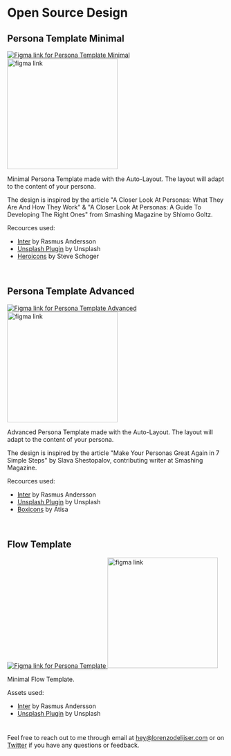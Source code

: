 # Open Source Design

## Persona Template Minimal

<a href="https://www.figma.com/community/file/822917064336307885" target="_blank">
  <img src="https://cdn.dribbble.com/users/3263284/screenshots/10785731/media/b048aab55188f72268f7196ebc814dd2.png" alt="Figma link for Persona Template Minimal" />
</a>

<a href="https://www.figma.com/community/file/822917064336307885" target="_blank">
  <img src="https://raw.githubusercontent.com/narative/gatsby-theme-novela-example/master/assets/gatsby-theme-novela-cta-figma.jpg" alt="figma link" width="255px" />
</a>

Minimal Persona Template made with the Auto-Layout. The layout will adapt to the content of your persona.

The design is inspired by the article "A Closer Look At Personas: What They Are And How They Work" & "A Closer Look At Personas: A Guide To Developing The Right Ones" from Smashing Magazine by Shlomo Goltz.

Recources used:
- <a href="https://github.com/rsms/inter" target="_blank">Inter</a> by Rasmus Andersson
- <a href="https://www.figma.com/community/plugin/738454987945972471/Unsplash" target="_blank">Unsplash Plugin</a> by Unsplash
- <a href="https://github.com/refactoringui/heroicons" target="_blank">Heroicons</a> by Steve Schoger

<br />

## Persona Template Advanced

<a href="https://www.figma.com/community/file/838432318134018290" target="_blank">
  <img src="https://cdn.dribbble.com/users/3263284/screenshots/11276071/media/dbe53dc7ee47e7d396701debcdced71f.png" alt="Figma link for Persona Template Advanced" />
</a>

<a href="https://www.figma.com/community/file/838432318134018290" target="_blank">
  <img src="https://raw.githubusercontent.com/narative/gatsby-theme-novela-example/master/assets/gatsby-theme-novela-cta-figma.jpg" alt="figma link" width="255px" />
</a>

Advanced Persona Template made with the Auto-Layout. The layout will adapt to the content of your persona.

The design is inspired by the article "Make Your Personas Great Again in 7 Simple Steps" by Slava Shestopalov, contributing writer at Smashing Magazine.

Recources used:
- <a href="https://github.com/rsms/inter" target="_blank">Inter</a> by Rasmus Andersson
- <a href="https://www.figma.com/community/plugin/738454987945972471/Unsplash" target="_blank">Unsplash Plugin</a> by Unsplash
- <a href="https://github.com/atisawd/boxicons" target="_blank">Boxicons</a> by Atisa

<br />

## Flow Template

<a href="https://www.figma.com/community/file/828934765007036334" target="_blank">
  <img src="https://cdn.dribbble.com/users/3263284/screenshots/10953265/media/96b8284eac5f5239b932420596ebefbe.png" alt="Figma link for Persona Template" />
</a>

<a href="https://www.figma.com/community/file/828934765007036334" target="_blank">
  <img src="https://raw.githubusercontent.com/narative/gatsby-theme-novela-example/master/assets/gatsby-theme-novela-cta-figma.jpg" alt="figma link" width="255px" />
</a>

Minimal Flow Template.

Assets used:
- <a href="https://github.com/rsms/inter" target="_blank">Inter</a> by Rasmus Andersson
- <a href="https://www.figma.com/community/plugin/738454987945972471/Unsplash" target="_blank">Unsplash Plugin</a> by Unsplash

#

Feel free to reach out to me through email at [hey@lorenzodelijser.com](hey@lorenzodelijser.com) or on [Twitter](https://twitter.com/lorenzodelijser) if you have any questions or feedback.

